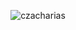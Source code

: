 <p align="center"><img align="center" src="https://github-readme-stats.vercel.app/api/top-langs?username=czacharias&show_icons=true&locale=en&layout=compact" alt="czacharias" /></p>

<!--
**czacharias/czacharias** is a ✨ _special_ ✨ repository because its `README.md` (this file) appears on your GitHub profile.

Here are some ideas to get you started:

- 🔭 I’m currently working on ...
- 🌱 I’m currently learning ...
- 👯 I’m looking to collaborate on ...
- 🤔 I’m looking for help with ...
- 💬 Ask me about ...
- 📫 How to reach me: ...
- 😄 Pronouns: ...
- ⚡ Fun fact: ...
-->
